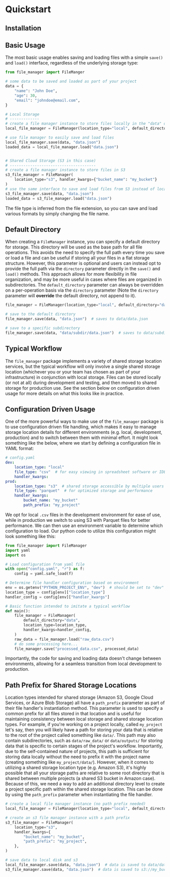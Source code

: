 # Quickstart

## Installation



## Basic Usage

The most basic usage enables saving and loading files with a simple ``save()`` and
``load()`` interface, regardless of the underlying storage type:

```python
from file_manager import FileManger

# some data to be saved and loaded as part of your project
data = {
    "name": "John Doe",
    "age": 30,
    "email": "johndoe@email.com",
}

# Local Storage
# -------------
# create a file manager instance to store files locally in the "data" directory
local_file_manager = FileManager(location_type="local", default_directory="data")

# use file manager to easily save and load files
local_file_manager.save(data, "data.json")
loaded_data = local_file_manager.load("data.json")


# Shared Cloud Storage (S3 in this case)
# --------------------------------------
# create a file manager instance to store files in S3
s3_file_manager = FileManager(
    location_type="s3", handler_kwargs={"bucket_name": "my_bucket"}
)
# use the same interface to save and load files from S3 instead of local disk
s3_file_manager.save(data, "data.json")
loaded_data = s3_file_manager.load("data.json")
```

The file type is inferred from the file extension, so you can save and load various formats by simply changing the file name.

## Default Directory

When creating a ``FileManager`` instance, you can specify a default directory for storage. This directory will be used as the base path for all file operations. This avoids the need to specify the full path every time you save or load a file and can be useful if storing all your files in a flat storage structure. However, this parameter is
optional and users can instead opt to provide the full path via the ``directory`` parameter directly in the ``save()`` and ``load()`` methods. This approach allows for more flexibility in file organization, and may be more useful in cases where files are organized in subdirectories. The ``default_directory`` parameter can always be overridden on a per-operation basis via the ``directory`` parameter (Note the ``directory`` parameter will **override** the default directory, not append to it).

```python
file_manager = FileManager(location_type="local", default_directory="data")

# save to the default directory
file_manager.save(data, "data.json")  # saves to data/data.json

# save to a specific subdirectory
file_manager.save(data, "data/subdir/data.json")  # saves to data/subdir/data.json
```

## Typical Workflow

The ``file_manager`` package implements a variety of shared storage location services,
but the typical workflow will only involve a single shared storage location (whichever
you or your team has chosen as part of your infrastructure) in conjunction with local storage. Files can be stored locally (or not at all) during development and testing, and then moved to shared storage for production use. See the section below on configuration driven usage for more details on what this looks like in practice.

## Configuration Driven Usage

One of the more powerful ways to make use of the ``file_manager`` package is to use
configuration driven file handling, which makes it easy to manage storage location
details for different environments (e.g. local, development, production) and to
switch between them with minimal effort. It might look something like the below, where we
start by defining a configuration file in YAML format:

```yaml
# config.yaml
dev:
    location_type: "local" 
    file_type: "csv"  # for easy viewing in spreadsheet software or IDE
    handler_kwargs:
prod:
    location_type: "s3"  # shared storage accessible by multiple users
    file_type: "parquet"  # for optimized storage and performance
    handler_kwargs:
        bucket_name: "my_bucket"
        path_prefix: "my_project"
```

We opt for local ``.csv`` files in the development environment for ease of use, while in production we switch to using S3 with Parquet files for better performance. We can then
use an environment variable to determine which configuration to load.  Our python code to utilize this configuration might look something like this:

```python
from file_manager import FileManager
import yaml
import os

# Load configuration from yaml file
with open("config.yaml", "r") as f:
    config = yaml.safe_load(f)

# Determine file handler configuration based on environment
env = os.getenv("PYTHON_PROJECT_ENV", "dev")  # should be set to "dev" or "prod"
location_type = config[env]["location_type"]
handler_config = config[env]["handler_kwargs"]

# Basic function intended to imitate a typical workflow
def main():
    file_manager = FileManager(
        default_directory="data",
        location_type=location_type,
        handler_kwargs=handler_config,
    )
    raw_data = file_manager.load("raw_data.csv")
    # do some processing here...
    file_manager.save("processed_data.csv", processed_data)
```

Importantly, the code for saving and loading data doesn't change between environments, allowing for a seamless transition from local development to production.


## Path Prefix for Shared Storage Locations

Location types intended for shared storage (Amazon S3, Google Cloud Services, or Azure
Blob Storage) all have a ``path_prefix`` parameter as part of their file
handler's instantiation method. This parameter is used to specify a common prefix for all
files stored in that location and is useful for maintaining consistency between local
storage and shared storage location types. For example, if you're working on a project
locally, called ``my_project`` let's say, then you will likely have a path for storing
your data that is relative to the root of the project called something like `data/`. This
path may also contain subdirectories, such as `data/raw_data/` or `data/outputs/` for
storing data that is specific to certain stages of the project's workflow. Importantly,
due to the self-contained nature of projects, this path is sufficient for storing data
locally without the need to prefix it with the project name (creating something like 
`my_project/data/`). However, when it comes to utilizing a shared storage location type
(e.g. Amazon S3), it's highly possible that all your storage paths are relative to some
root directory that is shared between multiple projects (a shared S3 bucket in Amazon
case). Because of this, we need a way to add an additional directory level to create a project specific path within the shared storage location. This can be done by using the 
``path_prefix`` parameter when instantiating the file handler.

```python
# create a local file manager instance (no path prefix needed)
local_file_manager = FileManager(location_type="local", default_directory="data")

# create an s3 file manager instance with a path prefix
s3_file_manager = FileManager(
    location_type="s3",
    handler_kwargs={
        "bucket_name": "my_bucket",
        "path_prefix": "my_project",
    },
)

# save data to local disk and s3
local_file_manager.save(data, "data.json")  # data is saved to data/data.json
s3_file_manager.save(data, "data.json")  # data is saved to s3://my_bucket/my_project/data/data.json
```
